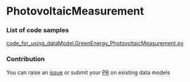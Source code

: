# PhotovoltaicMeasurement

### List of code samples 

<!-- 50-List of code -->

<!-- [code entry](link) -->
[code_for_using_dataModel.GreenEnergy_PhotovoltaicMeasurement.py](https://github.com/smart-data-models/dataModel.GreenEnergy/blob/master/PhotovoltaicMeasurement/code/code_for_using_dataModel.GreenEnergy_PhotovoltaicMeasurement.py)


<!-- /50-List of code -->

### Contribution
You can raise an [issue](https://github.com/smart-data-models/dataModel.GreenEnergy/issues) or submit your [PR](https://github.com/smart-data-models/dataModel.GreenEnergy/pulls) on existing data models
